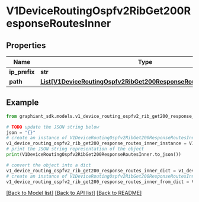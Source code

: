 # V1DeviceRoutingOspfv2RibGet200ResponseRoutesInner


## Properties

Name | Type | Description | Notes
------------ | ------------- | ------------- | -------------
**ip_prefix** | **str** |  | [optional] 
**path** | [**List[V1DeviceRoutingOspfv2RibGet200ResponseRoutesInnerPathInner]**](V1DeviceRoutingOspfv2RibGet200ResponseRoutesInnerPathInner.md) |  | [optional] 

## Example

```python
from graphiant_sdk.models.v1_device_routing_ospfv2_rib_get200_response_routes_inner import V1DeviceRoutingOspfv2RibGet200ResponseRoutesInner

# TODO update the JSON string below
json = "{}"
# create an instance of V1DeviceRoutingOspfv2RibGet200ResponseRoutesInner from a JSON string
v1_device_routing_ospfv2_rib_get200_response_routes_inner_instance = V1DeviceRoutingOspfv2RibGet200ResponseRoutesInner.from_json(json)
# print the JSON string representation of the object
print(V1DeviceRoutingOspfv2RibGet200ResponseRoutesInner.to_json())

# convert the object into a dict
v1_device_routing_ospfv2_rib_get200_response_routes_inner_dict = v1_device_routing_ospfv2_rib_get200_response_routes_inner_instance.to_dict()
# create an instance of V1DeviceRoutingOspfv2RibGet200ResponseRoutesInner from a dict
v1_device_routing_ospfv2_rib_get200_response_routes_inner_from_dict = V1DeviceRoutingOspfv2RibGet200ResponseRoutesInner.from_dict(v1_device_routing_ospfv2_rib_get200_response_routes_inner_dict)
```
[[Back to Model list]](../README.md#documentation-for-models) [[Back to API list]](../README.md#documentation-for-api-endpoints) [[Back to README]](../README.md)


